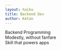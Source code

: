```yaml
---
layout: haiku
title: Backend Dev
author: Ketan
---
```


Backend Programming<br>
Modestly, without fanfare<br>
Skill that powers apps<br>
